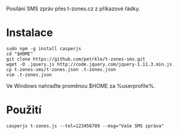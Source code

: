 Posílání SMS zpráv přes t-zones.cz z příkazové řádky.

Instalace
=========
	sudo npm -g install casperjs
	cd "$HOME"
	git clone https://github.com/petrkle/t-zones-sms.git
	wget -O .jquery.js http://code.jquery.com/jquery-1.11.3.min.js
	cp t-zones-sms/t-zones.json .t-zones.json
	vim .t-zones.json

Ve Windows nahraďte proměnou $HOME za %userprofile%.

Použití
=======

	casperjs t-zones.js --tel=123456789 --msg="Vaše SMS zpráva"
